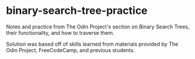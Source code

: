 # binary-search-tree-practice

Notes and practice from The Odin Project's section on Binary Search Trees, their functionality, and how to traverse them.

Solution was based off of skills learned from materials provided by The Odin Project, FreeCodeCamp, and previous students.
